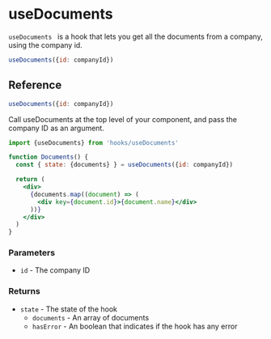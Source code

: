 # useDocuments
`useDocuments ` is a hook that lets you get all the documents from a company, using the company id.

```jsx
useDocuments({id: companyId})
```

## Reference
```jsx
useDocuments({id: companyId})
```
Call useDocuments at the top level of your component, and pass the company ID as an argument.
```jsx
import {useDocuments} from 'hooks/useDocuments'

function Documents() {
  const { state: {documents} } = useDocuments({id: companyId})

  return (
    <div>
      {documents.map((document) => (
        <div key={document.id}>{document.name}</div>
      ))}
    </div>
  )
}

```
### Parameters
- `id` - The company ID

### Returns
- `state` - The state of the hook
  - `documents` - An array of documents
  - `hasError` - An boolean that indicates if the hook has any error
